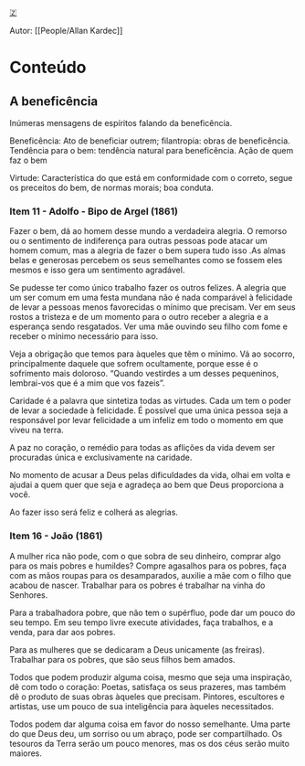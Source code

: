 [🇿](zotero://select/library/items/FB4PP2XP)

Autor: [[People/Allan Kardec]]  

# Conteúdo

## A beneficência

Inúmeras mensagens de espíritos falando da beneficência.

Beneficência: Ato de beneficiar outrem; filantropia: obras de beneficência. Tendência para o bem: tendência natural para beneficência. Ação de quem faz o bem

Virtude: Característica do que está em conformidade com o correto, segue os preceitos do bem, de normas morais; boa conduta.

### Item 11 - Adolfo - Bipo de Argel (1861)

Fazer o bem, dá ao homem desse mundo a verdadeira alegria. O remorso ou o sentimento de indiferença para outras pessoas pode atacar um homem comum, mas a alegria de fazer o bem supera tudo isso .As almas belas e generosas percebem os seus semelhantes como se fossem eles mesmos e isso gera um sentimento agradável.

Se pudesse ter como único trabalho fazer os outros felizes. A alegria que um ser comum em uma festa mundana não é nada comparável à felicidade de levar a pessoas menos favorecidas o mínimo que precisam. Ver em seus rostos a tristeza e de um momento para o outro receber a alegria e a esperança sendo resgatados. Ver uma mãe ouvindo seu filho com fome e receber o mínimo necessário para isso.

Veja a obrigação que temos para àqueles que têm o mínimo. Vá ao socorro, principalmente daquele que sofrem ocultamente, porque esse é o sofrimento mais doloroso. “Quando vestirdes a um desses pequeninos, lembrai-vos que é a mim que vos fazeis”.

Caridade é a palavra que sintetiza todas as virtudes. Cada um tem o poder de levar a sociedade à felicidade. É possível que uma única pessoa seja a responsável por levar felicidade a um infeliz em todo o momento em que viveu na terra.

A paz no coração, o remédio para todas as aflições da vida devem ser procuradas única e exclusivamente na caridade.

No momento de acusar a Deus pelas dificuldades da vida, olhai em volta e ajudai a quem quer que seja e agradeça ao bem que Deus proporciona a você.

Ao fazer isso será feliz e colherá as alegrias.

### Item 16 - João (1861)

A mulher rica não pode, com o que sobra de seu dinheiro, comprar algo para os mais pobres e humildes? Compre agasalhos para os pobres, faça com as mãos roupas para os desamparados, auxilie a mãe com o filho que acabou de nascer. Trabalhar para os pobres é trabalhar na vinha do Senhores.

Para a trabalhadora pobre, que não tem o supérfluo, pode dar um pouco do seu tempo. Em seu tempo livre execute atividades, faça trabalhos, e a venda, para dar aos pobres.

Para as mulheres que se dedicaram a Deus unicamente (as freiras). Trabalhar para os pobres, que são seus filhos bem amados.

Todos que podem produzir alguma coisa, mesmo que seja uma inspiração, dê com todo o coração: Poetas, satisfaça os seus prazeres, mas também dê o produto de suas obras àqueles que precisam. Pintores, escultores e artistas, use um pouco de sua inteligência para àqueles necessitados.

Todos podem dar alguma coisa em favor do nosso semelhante. Uma parte do que Deus deu, um sorriso ou um abraço, pode ser compartilhado. Os tesouros da Terra serão um pouco menores, mas os dos céus serão muito maiores.

